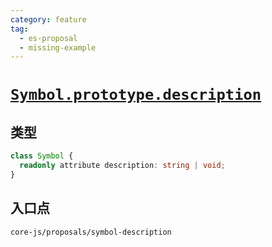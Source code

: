 ```yaml
---
category: feature
tag:
  - es-proposal
  - missing-example
---
```


# [`Symbol.prototype.description`](https://github.com/tc39/proposal-Symbol-description)

## 类型

```ts
class Symbol {
  readonly attribute description: string | void;
}
```

## 入口点

```
core-js/proposals/symbol-description
```
